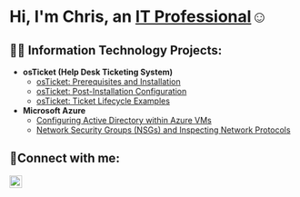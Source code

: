 <h1>Hi, I'm Chris, an <a href="https://linkedin.com/in/Josh">IT Professional</a>☺</h1>

<h2>👨‍💻 Information Technology Projects:</h2>

- <b>osTicket (Help Desk Ticketing System)</b>
  - [osTicket: Prerequisites and Installation](https://github.com/IT-chris-k/osticket-prereqs)
  - [osTicket: Post-Installation Configuration](https://github.com/IT-chris-k/post-install-config)
  - [osTicket: Ticket Lifecycle Examples](https://github.com/IT-chris-k/ticket-lifecycle)
- <b>Microsoft Azure</b>
  - [Configuring Active Directory within Azure VMs](https://github.com/IT-chris-k/configure-ad)
  - [Network Security Groups (NSGs) and Inspecting Network Protocols](https://github.com/IT-chris-k/azure-network-protocols)

<h2>🤳Connect with me:</h2>

[<img align="left" alt="Chris | LinkedIn" width="22px" src="https://cdn.jsdelivr.net/npm/simple-icons@v3/icons/linkedin.svg" />][linkedin]

[linkedin]: https://www.linkedin.com/in/sunghyok-kwon
